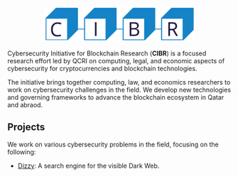 <p align="center">
     <img src="img/logo/cibr.jpg"
          alt="Cybersecurity Initiative for Blockchain Research (CIBR) logo"
          height="80px"/>
</p>

Cybersecurity Initiative for Blockchain Research (__CIBR__) is a focused research effort led by QCRI on computing, legal, and economic aspects of cybersecurity for cryptocurrencies and blockchain technologies.

The initiative brings together computing, law, and economics researchers to work on cybersecurity challenges in the field. We develop new technologies and governing frameworks to advance the blockchain ecosystem in Qatar and abraod.

## Projects
We work on various cybersecurity problems in the field, focusing on the following:

- [Dizzy](https://github.com/cibr-qcri/dizzy): A search engine for the visible Dark Web.
